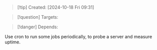 
>[!tip] Created: [2024-10-18 Fri 09:31]

>[!question] Targets: 

>[!danger] Depends: 

Use cron to run some jobs periodically, to probe a server and measure uptime.